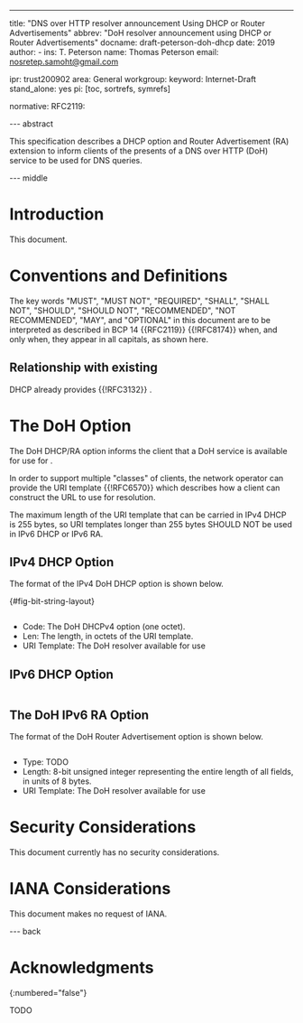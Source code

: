 ---
title: "DNS over HTTP resolver announcement Using DHCP or Router Advertisements"
abbrev: "DoH resolver announcement using DHCP or Router Advertisements"
docname: draft-peterson-doh-dhcp
date: 2019
author:
    -
      ins: T. Peterson
      name: Thomas Peterson
      email: nosretep.samoht@gmail.com

ipr: trust200902
area: General
workgroup:
keyword: Internet-Draft
stand_alone: yes
pi: [toc, sortrefs, symrefs]

normative:
  RFC2119:

--- abstract

This specification describes a DHCP option and Router Advertisement (RA)
extension to inform clients of the presents of a DNS over HTTP (DoH) service to
be used for DNS queries.

--- middle

# Introduction

This document.

# Conventions and Definitions

The key words "MUST", "MUST NOT", "REQUIRED", "SHALL", "SHALL NOT", "SHOULD",
"SHOULD NOT", "RECOMMENDED", "NOT RECOMMENDED", "MAY", and "OPTIONAL" in this
document are to be interpreted as described in BCP 14 {{RFC2119}} {{!RFC8174}}
when, and only when, they appear in all capitals, as shown here.

## Relationship with existing

DHCP already provides {{!RFC3132}} .

# The DoH Option

The DoH DHCP/RA option informs the client that a DoH service is available for
use for .

In order to support multiple "classes" of clients, the network operator can provide
the URI template {{!RFC6570}} which describes how a client can construct the URL
to use for resolution.


The maximum length of the URI template that can be carried in IPv4 DHCP is 255
bytes, so URI templates longer than 255 bytes SHOULD NOT be used in IPv6 DHCP or
IPv6 RA.

## IPv4 DHCP Option

The format of the IPv4 DoH DHCP option is shown below.

{#fig-bit-string-layout}
~~~

~~~

* Code: The DoH DHCPv4 option (one octet).
* Len: The length, in octets of the URI template.
* URI Template: The DoH resolver available for use

## IPv6 DHCP Option

~~~

~~~

## The DoH IPv6 RA Option

The format of the DoH Router Advertisement option is shown below.

~~~

~~~

* Type: TODO
* Length: 8-bit unsigned integer representing the entire length of all fields,
in units of 8 bytes.
* URI Template: The DoH resolver available for use

# Security Considerations

This document currently has no security considerations.

# IANA Considerations

This document makes no request of IANA.

--- back

# Acknowledgments
{:numbered="false"}

TODO
